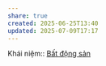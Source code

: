 ```yaml
---
share: true
created: 2025-06-25T13:40
updated: 2025-07-09T17:17
---
```

Khái niệm:: [Bất động sản](../%CE%9E%20Kh%C3%A1i%20ni%E1%BB%87m/B%E1%BA%A5t%20%C4%91%E1%BB%99ng%20s%E1%BA%A3n.md)
